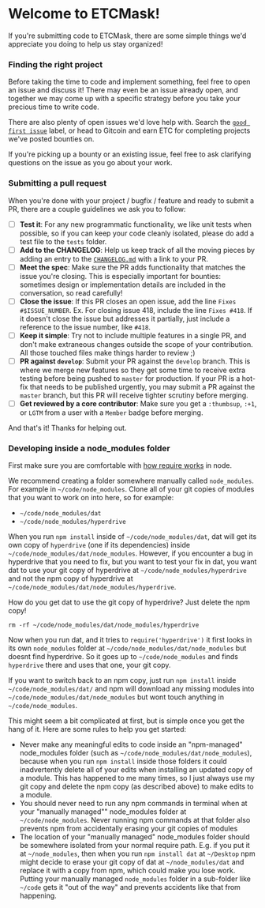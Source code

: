 # Welcome to ETCMask!

If you're submitting code to ETCMask, there are some simple things we'd appreciate you doing to help us stay organized!

### Finding the right project

Before taking the time to code and implement something, feel free to open an issue and discuss it! There may even be an issue already open, and together we may come up with a specific strategy before you take your precious time to write code.

There are also plenty of open issues we'd love help with. Search the [`good first issue`](https://github.com/MetaMask/metamask-extension/issues?q=is%3Aopen+is%3Aissue+label%3A%22good+first+issue%22) label, or head to Gitcoin and earn ETC for completing projects we've posted bounties on.

If you're picking up a bounty or an existing issue, feel free to ask clarifying questions on the issue as you go about your work.

### Submitting a pull request
When you're done with your project / bugfix / feature and ready to submit a PR, there are a couple guidelines we ask you to follow:

- [ ] **Test it**: For any new programmatic functionality, we like unit tests when possible, so if you can keep your code cleanly isolated, please do add a test file to the `tests` folder.
- [ ] **Add to the CHANGELOG**: Help us keep track of all the moving pieces by adding an entry to the [`CHANGELOG.md`](https://github.com/MetaMask/metamask-extension/blob/develop/CHANGELOG.md) with a link to your PR.
- [ ] **Meet the spec**: Make sure the PR adds functionality that matches the issue you're closing. This is especially important for bounties: sometimes design or implementation details are included in the conversation, so read carefully!
- [ ] **Close the issue**: If this PR closes an open issue, add the line `Fixes #$ISSUE_NUMBER`. Ex. For closing issue 418, include the line `Fixes #418`. If it doesn't close the issue but addresses it partially, just include a reference to the issue number, like `#418`.
- [ ] **Keep it simple**: Try not to include multiple features in a single PR, and don't make extraneous changes outside the scope of your contribution. All those touched files make things harder to review ;)
- [ ] **PR against `develop`**: Submit your PR against the `develop` branch. This is where we merge new features so they get some time to receive extra testing before being pushed to `master` for production. If your PR is a hot-fix that needs to be published urgently, you may submit a PR against the `master` branch, but this PR will receive tighter scrutiny before merging.
- [ ] **Get reviewed by a core contributor**: Make sure you get a `:thumbsup`, `:+1`, or `LGTM` from a user with a `Member` badge before merging.

And that's it! Thanks for helping out.

### Developing inside a node_modules folder

First make sure you are comfortable with [how require works](https://github.com/maxogden/art-of-node#how-require-works) in node.

We recommend creating a folder somewhere manually called `node_modules`. For example in `~/code/node_modules`. Clone all of your git copies of modules that you want to work on into here, so for example:

- `~/code/node_modules/dat`
- `~/code/node_modules/hyperdrive`

When you run `npm install` inside of `~/code/node_modules/dat`, dat will get its own copy of `hyperdrive` (one if its dependencies) inside `~/code/node_modules/dat/node_modules`. However, if you encounter a bug in hyperdrive that you need to fix, but you want to test your fix in dat, you want dat to use your git copy of hyperdrive at `~/code/node_modules/hyperdrive` and not the npm copy of hyperdrive at `~/code/node_modules/dat/node_modules/hyperdrive`.

How do you get dat to use the git copy of hyperdrive? Just delete the npm copy!

```
rm -rf ~/code/node_modules/dat/node_modules/hyperdrive
```

Now when you run dat, and it tries to `require('hyperdrive')` it first looks in its own `node_modules` folder at `~/code/node_modules/dat/node_modules` but doesnt find hyperdrive. So it goes up to `~/code/node_modules` and finds `hyperdrive` there and uses that one, your git copy.

If you want to switch back to an npm copy, just run `npm install` inside `~/code/node_modules/dat/` and npm will download any missing modules into `~/code/node_modules/dat/node_modules` but wont touch anything in `~/code/node_modules`.

This might seem a bit complicated at first, but is simple once you get the hang of it. Here are some rules to help you get started:

- Never make any meaningful edits to code inside an "npm-managed" node_modules folder (such as `~/code/node_modules/dat/node_modules`), because when you run `npm install` inside those folders it could inadvertently delete all of your edits when installing an updated copy of a module. This has happened to me many times, so I just always use my git copy and delete the npm copy (as described above) to make edits to a module.
- You should never need to run any npm commands in terminal when at your "manually managed"" node_modules folder at `~/code/node_modules`. Never running npm commands at that folder also prevents npm from accidentally erasing your git copies of modules
- The location of your "manually managed" node_modules folder should be somewhere isolated from your normal require path. E.g. if you put it at `~/node_modules`, then when you run `npm install dat` at `~/Desktop` npm might decide to erase your git copy of dat at `~/node_modules/dat` and replace it with a copy from npm, which could make you lose work. Putting your manually managed `node_modules` folder in a sub-folder like `~/code` gets it "out of the way" and prevents accidents like that from happening.
